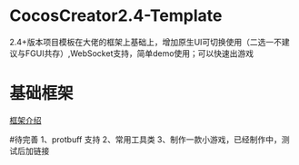 # CocosCreator2.4-Template
2.4+版本项目模板在大佬的框架上基础上，增加原生UI可切换使用（二选一不建议与FGUI共存）,WebSocket支持，简单demo使用；可以快速出游戏
# 基础框架 
[框架介绍](https://github.com/yanmingjie0223/CocosCreator)

#待完善
1、protbuff 支持
2、常用工具类
3、制作一款小游戏，已经制作中，测试后加链接

